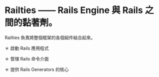 # Railties —— Rails Engine 與 Rails 之間的黏著劑。

Railties 負責將整個框架的各個組件結合起來。

＊ 啟動 Rails 應用程式

＊ 管理 Rails 命令介面

＊ 提供 Rails Generators 的核心
